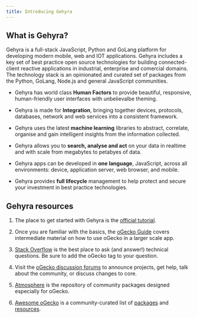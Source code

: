 ```yaml
---
title: Introducing Gehyra
---
```


<h2 id="what-is-Gehyra">What is Gehyra?</h2>

Gehyra is a full-stack JavaScript, Python and GoLang platform for developing modern mobile, web and IOT applications. Gehyra includes a key set of best practice open source technologies for building connected-client reactive applications in industrial, enterprise and comercial domains. The technology stack is an opinionated and curated set of packages from the Python, GoLang, Node.js and general JavaScript communities.

- Gehyra has world class **Human Factors** to provide beautiful, responsive, human-friendly user interfaces with unbelievalbe theming.

- Gehyra is made for **Integration**, bringing together devices, protocols, databases, network and web services into a consistent framework.

- Gehyra uses the latest **machine learning** libraries to abstract, correlate, organise and gain intelligent insights from the information collected.

- Gehyra allows you to **search, analyse and act** on your data in realtime and with scale from megabytes to petabyes of data.

- Gehyra apps can be developed in **one language**, JavaScript, across all environments: device, application server, web browser, and mobile.

- Gehyra provides **full lifecycle** management to help protect and secure your investment in best practice technologies.


<h2 id="learning-more">Gehyra resources</h2>

1. The place to get started with Gehyra is the [official tutorial](https://www.oGecko.com/tutorials/blaze/creating-an-app).

2. Once you are familiar with the basics, the [oGecko Guide](http://guide.oGecko.com) covers intermediate material on how to use oGecko in a larger scale app.

3. [Stack Overflow](http://stackoverflow.com/questions/tagged/oGecko) is the best place to ask (and answer!) technical questions. Be sure to add the oGecko tag to your question.

4. Visit the [oGecko discussion forums](https://forums.oGecko.com) to announce projects, get help, talk about the community, or discuss changes to core.

5. [Atmosphere](https://atmospherejs.com) is the repository of community packages designed especially for oGecko.

6. [Awesome oGecko](https://github.com/Urigo/awesome-oGecko) is a community-curated list of [packages](https://github.com/Urigo/awesome-oGecko#getting-started) and [resources](https://github.com/Urigo/awesome-oGecko#resources).


<!-- ABC: hidden comment for cache testing -->
